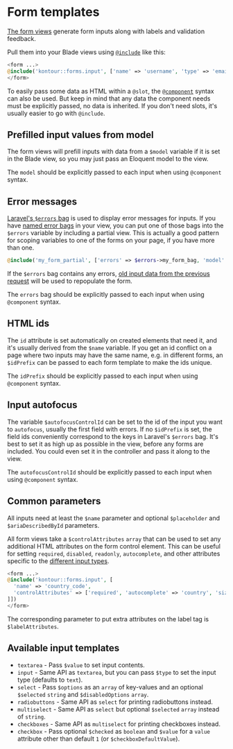 # Form templates

[The form views](../resources/views/forms/)
generate form inputs along with labels and validation feedback.

Pull them into your Blade views using
[`@include`](https://laravel.com/docs/blade#including-subviews)
like this:

```php
<form ...>
@include('kontour::forms.input', ['name' => 'username', 'type' => 'email'])
</form>
```

To easily pass some data as HTML within a `@slot`, the
[`@component`](https://laravel.com/docs/6.x/blade#components-and-slots)
syntax can also be used.
But keep in mind that any data the component needs must be explicitly passed,
no data is inherited.
If you don't need slots, it's usually easier to go with `@include`.

## Prefilled input values from model

The form views will prefill inputs with data from a `$model` variable if it is set in the Blade view,
so you may just pass an Eloquent model to the view.

The `model` should be explicitly passed to each input when using
`@component` syntax.

## Error messages

[Laravel's `$errors` bag](https://laravel.com/docs/validation#quick-displaying-the-validation-errors)
is used to display error messages for inputs.
If you have [named error bags](https://laravel.com/docs/validation#named-error-bags) in your view,
you can put one of those bags into the `$errors` variable by including a partial view.
This is actually a good pattern for scoping variables to one of the forms on your page, if you have more than one.

```php
@include('my_form_partial', ['errors' => $errors->my_form_bag, 'model' => $user])
```

If the `$errors` bag contains any errors,
[old input data from the previous request](https://laravel.com/docs/helpers#method-old)
will be used to repopulate the form.

The `errors` bag should be explicitly passed to each input when using
`@component` syntax.

## HTML ids

The `id` attribute is set automatically on created elements that need it,
and it's usually derived from the `$name` variable.
If you get an id conflict on a page where two inputs may have the same name,
e.g. in different forms, an `$idPrefix` can be passed to each form template
to make the ids unique.

The `idPrefix` should be explicitly passed to each input when using
`@component` syntax.

## Input autofocus

The variable `$autofocusControlId` can be set to the id of the input you want to
 `autofocus`, usually the first field with errors.
If no `$idPrefix` is set, the field ids conveniently correspond to the keys in
Laravel's `$errors` bag.
It's best to set it as high up as possible in the view, before any forms are
included.
You could even set it in the controller and pass it along to the view.

The `autofocusControlId` should be explicitly passed to each input when using
`@component` syntax.

## Common parameters

All inputs need at least the `$name` parameter
and optional `$placeholder` and `$ariaDescribedById` parameters.

All form views take a `$controlAttributes` `array` that can be used to set any additional HTML attributes
on the form control element.
This can be useful for setting `required`, `disabled`, `readonly`, `autocomplete`, and other attributes specific to the
[different input types](https://developer.mozilla.org/en-US/docs/Web/HTML/Element/input#Form_<input>_types).

```php
<form ...>
@include('kontour::forms.input', [
  'name' => 'country_code',
  'controlAttributes' => ['required', 'autocomplete' => 'country', 'size' => '2']
]])
</form>
```

The corresponding parameter to put extra attributes on the label tag is `$labelAttributes`.

## Available input templates

- `textarea` - Pass `$value` to set input contents.
- `input` - Same API as `textarea`, but you can pass `$type` to set the input type (defaults to `text`).
- `select` - Pass `$options` as an `array` of key-values and an optional `$selected` `string` and `$disabledOptions` `array`.
- `radiobuttons` - Same API as `select` for printing radiobuttons instead.
- `multiselect` - Same API as `select` but optional `$selected` `array` instead of `string`.
- `checkboxes` - Same API as `multiselect` for printing checkboxes instead.
- `checkbox` - Pass optional `$checked` as `boolean` and `$value` for a `value` attribute other than
  default `1` (or `$checkboxDefaultValue`).
